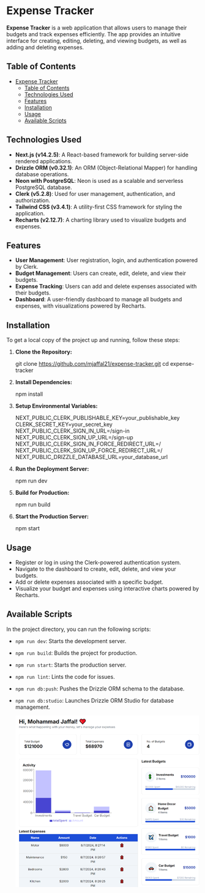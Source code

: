 # Expense Tracker

**Expense Tracker** is a web application that allows users to manage their budgets and track expenses efficiently. The app provides an intuitive interface for creating, editing, deleting, and viewing budgets, as well as adding and deleting expenses.

## Table of Contents

- [Expense Tracker](#expense-tracker)
  - [Table of Contents](#table-of-contents)
  - [Technologies Used](#technologies-used)
  - [Features](#features)
  - [Installation](#installation)
  - [Usage](#usage)
  - [Available Scripts](#available-scripts)

## Technologies Used

- **Next.js (v14.2.5)**: A React-based framework for building server-side rendered applications.
- **Drizzle ORM (v0.32.1)**: An ORM (Object-Relational Mapper) for handling database operations.
- **Neon with PostgreSQL**: Neon is used as a scalable and serverless PostgreSQL database.
- **Clerk (v5.2.8)**: Used for user management, authentication, and authorization.
- **Tailwind CSS (v3.4.1)**: A utility-first CSS framework for styling the application.
- **Recharts (v2.12.7)**: A charting library used to visualize budgets and expenses.

## Features

- **User Management**: User registration, login, and authentication powered by Clerk.
- **Budget Management**: Users can create, edit, delete, and view their budgets.
- **Expense Tracking**: Users can add and delete expenses associated with their budgets.
- **Dashboard**: A user-friendly dashboard to manage all budgets and expenses, with visualizations powered by Recharts.

## Installation

To get a local copy of the project up and running, follow these steps:

1. **Clone the Repository:**

   git clone https://github.com/mjaffal21/expense-tracker.git
   cd expense-tracker

2. **Install Dependencies:**

   npm install

3. **Setup Environmental Variables:**

   NEXT_PUBLIC_CLERK_PUBLISHABLE_KEY=your_publishable_key
   CLERK_SECRET_KEY=your_secret_key
   NEXT_PUBLIC_CLERK_SIGN_IN_URL=/sign-in
   NEXT_PUBLIC_CLERK_SIGN_UP_URL=/sign-up
   NEXT_PUBLIC_CLERK_SIGN_IN_FORCE_REDIRECT_URL=/
   NEXT_PUBLIC_CLERK_SIGN_UP_FORCE_REDIRECT_URL=/
   NEXT_PUBLIC_DRIZZLE_DATABASE_URL=your_database_url

4. **Run the Deployment Server:**

   npm run dev

5. **Build for Production:**

   npm run build

6. **Start the Production Server:**

   npm start

## Usage

- Register or log in using the Clerk-powered authentication system.
- Navigate to the dashboard to create, edit, delete, and view your budgets.
- Add or delete expenses associated with a specific budget.
- Visualize your budget and expenses using interactive charts powered by Recharts.

## Available Scripts

In the project directory, you can run the following scripts:

- `npm run dev`: Starts the development server.
- `npm run build`: Builds the project for production.
- `npm run start`: Starts the production server.
- `npm run lint`: Lints the code for issues.
- `npm run db:push`: Pushes the Drizzle ORM schema to the database.
- `npm run db:studio`: Launches Drizzle ORM Studio for database management.

  ![Expense Tracker Screenshot](./public/dashboard.PNG)
